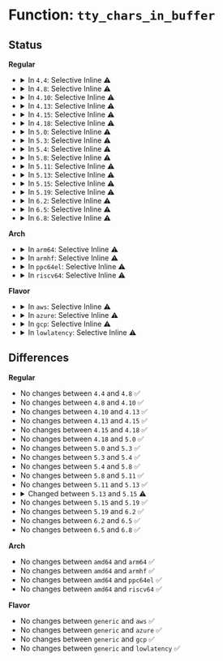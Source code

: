# Function: <code>tty_chars_in_buffer</code>

## Status
<b>Regular</b>
<ul>
<li>
<details>
<summary>In <code>4.4</code>: Selective Inline ⚠️</summary>

```c
int tty_chars_in_buffer(struct tty_struct *tty);
```

**Collision:** Unique Global

**Inline:** Selective

**Transformation:** False

**Instances:**

```
In drivers/tty/tty_ioctl.c (ffffffff814e8100)
Location: drivers/tty/tty_ioctl.c:55
Inline: True
Inline callers:
  - drivers/tty/tty_ioctl.c:tty_wait_until_sent
  - drivers/tty/tty_ioctl.c:tty_wait_until_sent
Direct callers:
  - drivers/tty/n_tty.c:n_tty_poll
  - drivers/tty/n_tty.c:n_tty_ioctl
  - drivers/tty/vt/keyboard.c:kbd_event
```
**Symbols:**

```
ffffffff814e8100-ffffffff814e811d: tty_chars_in_buffer (STB_GLOBAL)
```
</details>
</li>
<li>
<details>
<summary>In <code>4.8</code>: Selective Inline ⚠️</summary>

```c
int tty_chars_in_buffer(struct tty_struct *tty);
```

**Collision:** Unique Global

**Inline:** Selective

**Transformation:** False

**Instances:**

```
In drivers/tty/tty_ioctl.c (ffffffff81539707)
Location: drivers/tty/tty_ioctl.c:55
Inline: True
Inline callers:
  - drivers/tty/tty_ioctl.c:tty_wait_until_sent
  - drivers/tty/tty_ioctl.c:tty_wait_until_sent
Direct callers:
  - drivers/tty/n_tty.c:n_tty_ioctl
  - drivers/tty/n_tty.c:n_tty_poll
  - drivers/tty/vt/keyboard.c:kbd_event
```
**Symbols:**

```
ffffffff81539260-ffffffff8153927d: tty_chars_in_buffer (STB_GLOBAL)
```
</details>
</li>
<li>
<details>
<summary>In <code>4.10</code>: Selective Inline ⚠️</summary>

```c
int tty_chars_in_buffer(struct tty_struct *tty);
```

**Collision:** Unique Global

**Inline:** Selective

**Transformation:** False

**Instances:**

```
In drivers/tty/tty_ioctl.c (ffffffff81565e13)
Location: drivers/tty/tty_ioctl.c:55
Inline: True
Inline callers:
  - drivers/tty/tty_ioctl.c:tty_wait_until_sent
  - drivers/tty/tty_ioctl.c:tty_wait_until_sent
Direct callers:
  - drivers/tty/n_tty.c:n_tty_ioctl
  - drivers/tty/n_tty.c:n_tty_poll
  - drivers/tty/vt/keyboard.c:kbd_event
```
**Symbols:**

```
ffffffff81565970-ffffffff8156598d: tty_chars_in_buffer (STB_GLOBAL)
```
</details>
</li>
<li>
<details>
<summary>In <code>4.13</code>: Selective Inline ⚠️</summary>

```c
int tty_chars_in_buffer(struct tty_struct *tty);
```

**Collision:** Unique Global

**Inline:** Selective

**Transformation:** False

**Instances:**

```
In drivers/tty/tty_ioctl.c (ffffffff815793e3)
Location: drivers/tty/tty_ioctl.c:55
Inline: True
Inline callers:
  - drivers/tty/tty_ioctl.c:tty_wait_until_sent
  - drivers/tty/tty_ioctl.c:tty_wait_until_sent
Direct callers:
  - drivers/tty/n_tty.c:n_tty_ioctl
  - drivers/tty/n_tty.c:n_tty_poll
  - drivers/tty/vt/keyboard.c:kbd_event
```
**Symbols:**

```
ffffffff81579170-ffffffff8157918d: tty_chars_in_buffer (STB_GLOBAL)
```
</details>
</li>
<li>
<details>
<summary>In <code>4.15</code>: Selective Inline ⚠️</summary>

```c
int tty_chars_in_buffer(struct tty_struct *tty);
```

**Collision:** Unique Global

**Inline:** Selective

**Transformation:** False

**Instances:**

```
In drivers/tty/tty_ioctl.c (ffffffff815ddd93)
Location: drivers/tty/tty_ioctl.c:56
Inline: True
Inline callers:
  - drivers/tty/tty_ioctl.c:tty_wait_until_sent
  - drivers/tty/tty_ioctl.c:tty_wait_until_sent
Direct callers:
  - drivers/tty/n_tty.c:n_tty_ioctl
  - drivers/tty/n_tty.c:n_tty_poll
  - drivers/tty/vt/keyboard.c:kbd_event
```
**Symbols:**

```
ffffffff815ddb00-ffffffff815ddb20: tty_chars_in_buffer (STB_GLOBAL)
```
</details>
</li>
<li>
<details>
<summary>In <code>4.18</code>: Selective Inline ⚠️</summary>

```c
int tty_chars_in_buffer(struct tty_struct *tty);
```

**Collision:** Unique Global

**Inline:** Selective

**Transformation:** False

**Instances:**

```
In drivers/tty/tty_ioctl.c (ffffffff816170c7)
Location: drivers/tty/tty_ioctl.c:56
Inline: True
Inline callers:
  - drivers/tty/tty_ioctl.c:tty_wait_until_sent
  - drivers/tty/tty_ioctl.c:tty_wait_until_sent
Direct callers:
  - drivers/tty/n_tty.c:n_tty_ioctl
  - drivers/tty/n_tty.c:n_tty_poll
  - drivers/tty/vt/keyboard.c:kbd_event
```
**Symbols:**

```
ffffffff81616dc0-ffffffff81616de0: tty_chars_in_buffer (STB_GLOBAL)
```
</details>
</li>
<li>
<details>
<summary>In <code>5.0</code>: Selective Inline ⚠️</summary>

```c
int tty_chars_in_buffer(struct tty_struct *tty);
```

**Collision:** Unique Global

**Inline:** Selective

**Transformation:** False

**Instances:**

```
In drivers/tty/tty_ioctl.c (ffffffff816342c7)
Location: drivers/tty/tty_ioctl.c:56
Inline: True
Inline callers:
  - drivers/tty/tty_ioctl.c:tty_wait_until_sent
  - drivers/tty/tty_ioctl.c:tty_wait_until_sent
Direct callers:
  - drivers/tty/n_tty.c:n_tty_ioctl
  - drivers/tty/n_tty.c:n_tty_poll
  - drivers/tty/vt/keyboard.c:kbd_event
```
**Symbols:**

```
ffffffff81633fc0-ffffffff81633fe0: tty_chars_in_buffer (STB_GLOBAL)
```
</details>
</li>
<li>
<details>
<summary>In <code>5.3</code>: Selective Inline ⚠️</summary>

```c
int tty_chars_in_buffer(struct tty_struct *tty);
```

**Collision:** Unique Global

**Inline:** Selective

**Transformation:** False

**Instances:**

```
In drivers/tty/tty_ioctl.c (ffffffff81668377)
Location: drivers/tty/tty_ioctl.c:56
Inline: True
Inline callers:
  - drivers/tty/tty_ioctl.c:tty_wait_until_sent
  - drivers/tty/tty_ioctl.c:tty_wait_until_sent
Direct callers:
  - drivers/tty/n_tty.c:n_tty_ioctl
  - drivers/tty/n_tty.c:n_tty_poll
  - drivers/tty/vt/keyboard.c:kbd_keycode
```
**Symbols:**

```
ffffffff81668070-ffffffff81668090: tty_chars_in_buffer (STB_GLOBAL)
```
</details>
</li>
<li>
<details>
<summary>In <code>5.4</code>: Selective Inline ⚠️</summary>

```c
int tty_chars_in_buffer(struct tty_struct *tty);
```

**Collision:** Unique Global

**Inline:** Selective

**Transformation:** False

**Instances:**

```
In drivers/tty/tty_ioctl.c (ffffffff8168aac7)
Location: drivers/tty/tty_ioctl.c:56
Inline: True
Inline callers:
  - drivers/tty/tty_ioctl.c:tty_wait_until_sent
  - drivers/tty/tty_ioctl.c:tty_wait_until_sent
Direct callers:
  - drivers/tty/n_tty.c:n_tty_ioctl
  - drivers/tty/n_tty.c:n_tty_poll
  - drivers/tty/vt/keyboard.c:kbd_keycode
```
**Symbols:**

```
ffffffff8168a7c0-ffffffff8168a7e0: tty_chars_in_buffer (STB_GLOBAL)
```
</details>
</li>
<li>
<details>
<summary>In <code>5.8</code>: Selective Inline ⚠️</summary>

```c
int tty_chars_in_buffer(struct tty_struct *tty);
```

**Collision:** Unique Global

**Inline:** Selective

**Transformation:** False

**Instances:**

```
In drivers/tty/tty_ioctl.c (ffffffff8173cb17)
Location: drivers/tty/tty_ioctl.c:56
Inline: True
Inline callers:
  - drivers/tty/tty_ioctl.c:tty_wait_until_sent
  - drivers/tty/tty_ioctl.c:tty_wait_until_sent
Direct callers:
  - drivers/tty/n_tty.c:n_tty_ioctl
  - drivers/tty/n_tty.c:n_tty_poll
  - drivers/tty/vt/keyboard.c:kbd_keycode
```
**Symbols:**

```
ffffffff8173c6b0-ffffffff8173c6d0: tty_chars_in_buffer (STB_GLOBAL)
```
</details>
</li>
<li>
<details>
<summary>In <code>5.11</code>: Selective Inline ⚠️</summary>

```c
int tty_chars_in_buffer(struct tty_struct *tty);
```

**Collision:** Unique Global

**Inline:** Selective

**Transformation:** False

**Instances:**

```
In drivers/tty/tty_ioctl.c (ffffffff81758b27)
Location: drivers/tty/tty_ioctl.c:56
Inline: True
Inline callers:
  - drivers/tty/tty_ioctl.c:tty_wait_until_sent
  - drivers/tty/tty_ioctl.c:tty_wait_until_sent
Direct callers:
  - drivers/tty/n_tty.c:n_tty_ioctl
  - drivers/tty/n_tty.c:n_tty_poll
  - drivers/tty/vt/keyboard.c:kbd_keycode
```
**Symbols:**

```
ffffffff81758820-ffffffff81758840: tty_chars_in_buffer (STB_GLOBAL)
```
</details>
</li>
<li>
<details>
<summary>In <code>5.13</code>: Selective Inline ⚠️</summary>

```c
int tty_chars_in_buffer(struct tty_struct *tty);
```

**Collision:** Unique Global

**Inline:** Selective

**Transformation:** False

**Instances:**

```
In drivers/tty/tty_ioctl.c (ffffffff8173c9c7)
Location: drivers/tty/tty_ioctl.c:57
Inline: True
Inline callers:
  - drivers/tty/tty_ioctl.c:tty_wait_until_sent
  - drivers/tty/tty_ioctl.c:tty_wait_until_sent
Direct callers:
  - drivers/tty/n_tty.c:n_tty_ioctl
  - drivers/tty/n_tty.c:n_tty_poll
  - drivers/tty/vt/keyboard.c:kbd_keycode
```
**Symbols:**

```
ffffffff8173c780-ffffffff8173c7a0: tty_chars_in_buffer (STB_GLOBAL)
```
</details>
</li>
<li>
<details>
<summary>In <code>5.15</code>: Selective Inline ⚠️</summary>

```c
unsigned int tty_chars_in_buffer(struct tty_struct *tty);
```

**Collision:** Unique Global

**Inline:** Selective

**Transformation:** False

**Instances:**

```
In drivers/tty/tty_ioctl.c (ffffffff817bcfc7)
Location: drivers/tty/tty_ioctl.c:57
Inline: True
Inline callers:
  - drivers/tty/tty_ioctl.c:tty_wait_until_sent
  - drivers/tty/tty_ioctl.c:tty_wait_until_sent
Direct callers:
  - drivers/tty/n_tty.c:n_tty_ioctl
  - drivers/tty/n_tty.c:n_tty_poll
  - drivers/tty/vt/keyboard.c:kbd_keycode
```
**Symbols:**

```
ffffffff817bcd50-ffffffff817bcd70: tty_chars_in_buffer (STB_GLOBAL)
```
</details>
</li>
<li>
<details>
<summary>In <code>5.19</code>: Selective Inline ⚠️</summary>

```c
unsigned int tty_chars_in_buffer(struct tty_struct *tty);
```

**Collision:** Unique Global

**Inline:** Selective

**Transformation:** False

**Instances:**

```
In drivers/tty/tty_ioctl.c (ffffffff818f9267)
Location: drivers/tty/tty_ioctl.c:57
Inline: True
Inline callers:
  - drivers/tty/tty_ioctl.c:tty_wait_until_sent
  - drivers/tty/tty_ioctl.c:tty_wait_until_sent
Direct callers:
  - drivers/tty/n_tty.c:n_tty_ioctl
  - drivers/tty/n_tty.c:n_tty_poll
  - drivers/tty/vt/keyboard.c:kbd_keycode
```
**Symbols:**

```
ffffffff818f8f70-ffffffff818f8fa0: tty_chars_in_buffer (STB_GLOBAL)
```
</details>
</li>
<li>
<details>
<summary>In <code>6.2</code>: Selective Inline ⚠️</summary>

```c
unsigned int tty_chars_in_buffer(struct tty_struct *tty);
```

**Collision:** Unique Global

**Inline:** Selective

**Transformation:** False

**Instances:**

```
In drivers/tty/tty_ioctl.c (ffffffff81a52117)
Location: drivers/tty/tty_ioctl.c:58
Inline: True
Inline callers:
  - drivers/tty/tty_ioctl.c:tty_wait_until_sent
  - drivers/tty/tty_ioctl.c:tty_wait_until_sent
Direct callers:
  - drivers/tty/n_tty.c:n_tty_ioctl
  - drivers/tty/n_tty.c:n_tty_poll
  - drivers/tty/vt/keyboard.c:kbd_keycode
```
**Symbols:**

```
ffffffff81a51d90-ffffffff81a51dc0: tty_chars_in_buffer (STB_GLOBAL)
```
</details>
</li>
<li>
<details>
<summary>In <code>6.5</code>: Selective Inline ⚠️</summary>

```c
unsigned int tty_chars_in_buffer(struct tty_struct *tty);
```

**Collision:** Unique Global

**Inline:** Selective

**Transformation:** False

**Instances:**

```
In drivers/tty/tty_ioctl.c (ffffffff81a9cfb4)
Location: drivers/tty/tty_ioctl.c:59
Inline: True
Inline callers:
  - drivers/tty/tty_ioctl.c:set_termios
  - drivers/tty/tty_ioctl.c:set_termios
  - drivers/tty/tty_ioctl.c:set_termios
  - drivers/tty/tty_ioctl.c:tty_wait_until_sent
  - drivers/tty/tty_ioctl.c:tty_wait_until_sent
Direct callers:
  - drivers/tty/n_tty.c:n_tty_ioctl
  - drivers/tty/n_tty.c:n_tty_poll
  - drivers/tty/vt/keyboard.c:kbd_keycode
```
**Symbols:**

```
ffffffff81a9c0a0-ffffffff81a9c0d0: tty_chars_in_buffer (STB_GLOBAL)
```
</details>
</li>
<li>
<details>
<summary>In <code>6.8</code>: Selective Inline ⚠️</summary>

```c
unsigned int tty_chars_in_buffer(struct tty_struct *tty);
```

**Collision:** Unique Global

**Inline:** Selective

**Transformation:** False

**Instances:**

```
In drivers/tty/tty_ioctl.c (ffffffff81aefa84)
Location: drivers/tty/tty_ioctl.c:48
Inline: True
Inline callers:
  - drivers/tty/tty_ioctl.c:set_termios
  - drivers/tty/tty_ioctl.c:set_termios
  - drivers/tty/tty_ioctl.c:set_termios
  - drivers/tty/tty_ioctl.c:tty_wait_until_sent
  - drivers/tty/tty_ioctl.c:tty_wait_until_sent
Direct callers:
  - drivers/tty/n_tty.c:n_tty_ioctl
  - drivers/tty/n_tty.c:n_tty_poll
  - drivers/tty/vt/keyboard.c:kbd_keycode
```
**Symbols:**

```
ffffffff81aeeb70-ffffffff81aeeba0: tty_chars_in_buffer (STB_GLOBAL)
```
</details>
</li>
</ul>
<b>Arch</b>
<ul>
<li>
<details>
<summary>In <code>arm64</code>: Selective Inline ⚠️</summary>

```c
int tty_chars_in_buffer(struct tty_struct *tty);
```

**Collision:** Unique Global

**Inline:** Selective

**Transformation:** False

**Instances:**

```
In drivers/tty/tty_ioctl.c (ffff800010858fd8)
Location: drivers/tty/tty_ioctl.c:56
Inline: True
Inline callers:
  - drivers/tty/tty_ioctl.c:tty_wait_until_sent
  - drivers/tty/tty_ioctl.c:tty_wait_until_sent
Direct callers:
  - drivers/tty/n_tty.c:n_tty_ioctl
  - drivers/tty/n_tty.c:n_tty_poll
```
**Symbols:**

```
ffff800010858d58-ffff800010858d94: tty_chars_in_buffer (STB_GLOBAL)
```
</details>
</li>
<li>
<details>
<summary>In <code>armhf</code>: Selective Inline ⚠️</summary>

```c
int tty_chars_in_buffer(struct tty_struct *tty);
```

**Collision:** Unique Global

**Inline:** Selective

**Transformation:** False

**Instances:**

```
In drivers/tty/tty_ioctl.c (c0962a44)
Location: drivers/tty/tty_ioctl.c:56
Inline: True
Inline callers:
  - drivers/tty/tty_ioctl.c:tty_wait_until_sent
  - drivers/tty/tty_ioctl.c:tty_wait_until_sent
Direct callers:
  - drivers/tty/n_tty.c:n_tty_ioctl
  - drivers/tty/n_tty.c:n_tty_poll
  - drivers/tty/vt/keyboard.c:kbd_keycode
```
**Symbols:**

```
c0962740-c0962774: tty_chars_in_buffer (STB_GLOBAL)
```
</details>
</li>
<li>
<details>
<summary>In <code>ppc64el</code>: Selective Inline ⚠️</summary>

```c
int tty_chars_in_buffer(struct tty_struct *tty);
```

**Collision:** Unique Global

**Inline:** Selective

**Transformation:** False

**Instances:**

```
In drivers/tty/tty_ioctl.c (c0000000008f8ae4)
Location: drivers/tty/tty_ioctl.c:56
Inline: True
Inline callers:
  - drivers/tty/tty_ioctl.c:tty_wait_until_sent
  - drivers/tty/tty_ioctl.c:tty_wait_until_sent
Direct callers:
  - drivers/tty/n_tty.c:n_tty_ioctl
  - drivers/tty/n_tty.c:n_tty_poll
  - drivers/tty/vt/keyboard.c:kbd_keycode
```
**Symbols:**

```
c0000000008f87e0-c0000000008f8838: tty_chars_in_buffer (STB_GLOBAL)
```
</details>
</li>
<li>
<details>
<summary>In <code>riscv64</code>: Selective Inline ⚠️</summary>

```c
int tty_chars_in_buffer(struct tty_struct *tty);
```

**Collision:** Unique Global

**Inline:** Selective

**Transformation:** False

**Instances:**

```
In drivers/tty/tty_ioctl.c (ffffffe000534224)
Location: drivers/tty/tty_ioctl.c:56
Inline: True
Inline callers:
  - drivers/tty/tty_ioctl.c:tty_wait_until_sent
  - drivers/tty/tty_ioctl.c:tty_wait_until_sent
Direct callers:
  - drivers/tty/n_tty.c:n_tty_ioctl
  - drivers/tty/n_tty.c:n_tty_poll
```
**Symbols:**

```
ffffffe000533f5e-ffffffe000533f8a: tty_chars_in_buffer (STB_GLOBAL)
```
</details>
</li>
</ul>
<b>Flavor</b>
<ul>
<li>
<details>
<summary>In <code>aws</code>: Selective Inline ⚠️</summary>

```c
int tty_chars_in_buffer(struct tty_struct *tty);
```

**Collision:** Unique Global

**Inline:** Selective

**Transformation:** False

**Instances:**

```
In drivers/tty/tty_ioctl.c (ffffffff81650547)
Location: drivers/tty/tty_ioctl.c:56
Inline: True
Inline callers:
  - drivers/tty/tty_ioctl.c:tty_wait_until_sent
  - drivers/tty/tty_ioctl.c:tty_wait_until_sent
Direct callers:
  - drivers/tty/n_tty.c:n_tty_ioctl
  - drivers/tty/n_tty.c:n_tty_poll
  - drivers/tty/vt/keyboard.c:kbd_keycode
```
**Symbols:**

```
ffffffff81650240-ffffffff81650260: tty_chars_in_buffer (STB_GLOBAL)
```
</details>
</li>
<li>
<details>
<summary>In <code>azure</code>: Selective Inline ⚠️</summary>

```c
int tty_chars_in_buffer(struct tty_struct *tty);
```

**Collision:** Unique Global

**Inline:** Selective

**Transformation:** False

**Instances:**

```
In drivers/tty/tty_ioctl.c (ffffffff81630997)
Location: drivers/tty/tty_ioctl.c:56
Inline: True
Inline callers:
  - drivers/tty/tty_ioctl.c:tty_wait_until_sent
  - drivers/tty/tty_ioctl.c:tty_wait_until_sent
Direct callers:
  - drivers/tty/n_tty.c:n_tty_ioctl
  - drivers/tty/n_tty.c:n_tty_poll
  - drivers/tty/vt/keyboard.c:kbd_keycode
```
**Symbols:**

```
ffffffff81630690-ffffffff816306b0: tty_chars_in_buffer (STB_GLOBAL)
```
</details>
</li>
<li>
<details>
<summary>In <code>gcp</code>: Selective Inline ⚠️</summary>

```c
int tty_chars_in_buffer(struct tty_struct *tty);
```

**Collision:** Unique Global

**Inline:** Selective

**Transformation:** False

**Instances:**

```
In drivers/tty/tty_ioctl.c (ffffffff8167e907)
Location: drivers/tty/tty_ioctl.c:56
Inline: True
Inline callers:
  - drivers/tty/tty_ioctl.c:tty_wait_until_sent
  - drivers/tty/tty_ioctl.c:tty_wait_until_sent
Direct callers:
  - drivers/tty/n_tty.c:n_tty_ioctl
  - drivers/tty/n_tty.c:n_tty_poll
  - drivers/tty/vt/keyboard.c:kbd_keycode
```
**Symbols:**

```
ffffffff8167e600-ffffffff8167e620: tty_chars_in_buffer (STB_GLOBAL)
```
</details>
</li>
<li>
<details>
<summary>In <code>lowlatency</code>: Selective Inline ⚠️</summary>

```c
int tty_chars_in_buffer(struct tty_struct *tty);
```

**Collision:** Unique Global

**Inline:** Selective

**Transformation:** False

**Instances:**

```
In drivers/tty/tty_ioctl.c (ffffffff81698f66)
Location: drivers/tty/tty_ioctl.c:56
Inline: True
Inline callers:
  - drivers/tty/tty_ioctl.c:tty_wait_until_sent
  - drivers/tty/tty_ioctl.c:tty_wait_until_sent
Direct callers:
  - drivers/tty/n_tty.c:n_tty_ioctl
  - drivers/tty/n_tty.c:n_tty_poll
  - drivers/tty/vt/keyboard.c:kbd_keycode
```
**Symbols:**

```
ffffffff81698c60-ffffffff81698c80: tty_chars_in_buffer (STB_GLOBAL)
```
</details>
</li>
</ul>

## Differences
<b>Regular</b>
<ul>
<li>
No changes between <code>4.4</code> and <code>4.8</code> ✅
</li>
<li>
No changes between <code>4.8</code> and <code>4.10</code> ✅
</li>
<li>
No changes between <code>4.10</code> and <code>4.13</code> ✅
</li>
<li>
No changes between <code>4.13</code> and <code>4.15</code> ✅
</li>
<li>
No changes between <code>4.15</code> and <code>4.18</code> ✅
</li>
<li>
No changes between <code>4.18</code> and <code>5.0</code> ✅
</li>
<li>
No changes between <code>5.0</code> and <code>5.3</code> ✅
</li>
<li>
No changes between <code>5.3</code> and <code>5.4</code> ✅
</li>
<li>
No changes between <code>5.4</code> and <code>5.8</code> ✅
</li>
<li>
No changes between <code>5.8</code> and <code>5.11</code> ✅
</li>
<li>
No changes between <code>5.11</code> and <code>5.13</code> ✅
</li>
<li>
<details>
<summary>Changed between <code>5.13</code> and <code>5.15</code> ⚠️</summary>
<ul>
<li>
<b>Return type changed. </b>
<code>int</code> ➡️ <code>unsigned int</code>
</li>
</ul>
</details>
</li>
<li>
No changes between <code>5.15</code> and <code>5.19</code> ✅
</li>
<li>
No changes between <code>5.19</code> and <code>6.2</code> ✅
</li>
<li>
No changes between <code>6.2</code> and <code>6.5</code> ✅
</li>
<li>
No changes between <code>6.5</code> and <code>6.8</code> ✅
</li>
</ul>
<b>Arch</b>
<ul>
<li>
No changes between <code>amd64</code> and <code>arm64</code> ✅
</li>
<li>
No changes between <code>amd64</code> and <code>armhf</code> ✅
</li>
<li>
No changes between <code>amd64</code> and <code>ppc64el</code> ✅
</li>
<li>
No changes between <code>amd64</code> and <code>riscv64</code> ✅
</li>
</ul>
<b>Flavor</b>
<ul>
<li>
No changes between <code>generic</code> and <code>aws</code> ✅
</li>
<li>
No changes between <code>generic</code> and <code>azure</code> ✅
</li>
<li>
No changes between <code>generic</code> and <code>gcp</code> ✅
</li>
<li>
No changes between <code>generic</code> and <code>lowlatency</code> ✅
</li>
</ul>
